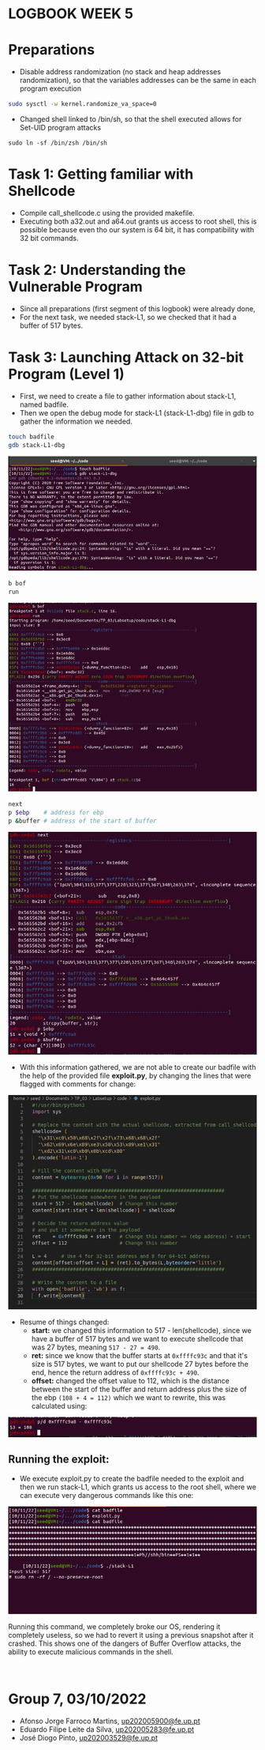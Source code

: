# **LOGBOOK WEEK 5**

# Preparations

- Disable address randomization (no stack and heap addresses randomization), so that the variables addresses can be the same in each program execution
```bash
sudo sysctl -w kernel.randomize_va_space=0
```
- Changed shell linked to /bin/sh, so that the shell executed allows for Set-UID program attacks
```
sudo ln -sf /bin/zsh /bin/sh
```

# Task 1: Getting familiar with Shellcode

- Compile call_shellcode.c using the provided makefile.
- Executing both a32.out and a64.out grants us access to root shell, this is possible because even tho our system is 64 bit, it has compatibility with 32 bit commands.

# Task 2: Understanding the Vulnerable Program

- Since all preparations (first segment of this logbook) were already done, 
- For the next task, we needed stack-L1, so we checked that it had a buffer of 517 bytes.

# Task 3: Launching Attack on 32-bit Program (Level 1)

- First, we need to create a file to gather information about stack-L1, named badfile.
- Then we open the debug mode for stack-L1 (stack-L1-dbg) file in gdb to gather the information we needed.

```bash
touch badfile
gdb stack-L1-dbg
```

![picture 1](images/9a5b3634a940aa351bbe7f27ff9ebb6e7e444bc3d95f9b6ea08cb2bfc36ea4d1.png)  

```bash
b bof
run
```
![picture 2](images/e3253e1e01e1af1c93d68013301bf98bc676c202a8a78146adee732f341a3a9d.png)  

```bash
next 
p $ebp    # address for ebp
p &buffer # address of the start of buffer
```
![picture 6](images/6d0c2a0879de3802851a9351a63e5de632d6437e0ecad43022c2311da7e6ef60.png)  

- With this information gathered, we are not able to create our badfile with the help of the provided file **exploit.py**, by changing the lines that were flagged with comments for change:

![picture 3](images/315ebcc613195ba38f7106e5efdebfe95948da02ee5f3fd49e095b3d32cdcb81.png)

- Resume of things changed:
  - **start:** we changed this information to 517 - len(shellcode), since we have a buffer of 517 bytes and we want to execute shellcode that was 27 bytes, meaning `517 - 27 = 490`.
  - **ret:** since we know that the buffer starts at `0xffffc93c` and that it's size is 517 bytes, we want to put our shellcode 27 bytes before the end, hence the return address of `0xffffc93c + 490`.
  - **offset:** changed the offset value to 112, which is the distance between the start of the buffer and return address plus the size of the ebp `(108 + 4 = 112)` which we want to rewrite, this was calculated using: 

![picture 7](images/de935ace8e14fe06c6a0717d097683cecc45d59dad90dac535532755beba9487.png)  

## Running the exploit:
- We execute exploit.py to create the badfile needed to the exploit and then we run stack-L1, which grants us access to the root shell, where we can execute very dangerous commands like this one:

![picture 8](images/4541e9ac7d3bed2e032449a2d1375fadc4b27bb0883269064b03bf4b2b5b6e2f.png)

Running this command, we completely broke our OS, rendering it completely useless, so we had to revert it using a previous snapshot after it crashed.
This shows one of the dangers of Buffer Overflow attacks, the ability to execute malicious commands in the shell.

<br>

# Group 7, 03/10/2022
 
* Afonso Jorge Farroco Martins, up202005900@fe.up.pt
* Eduardo Filipe Leite da Silva, up202005283@fe.up.pt
* José Diogo Pinto, up202003529@fe.up.pt





